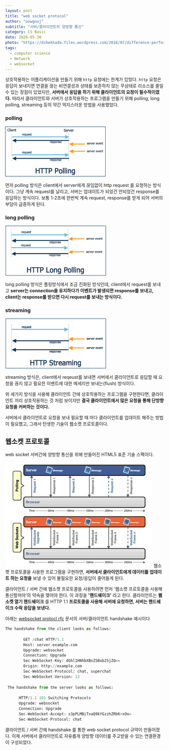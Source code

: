 ```yaml
---
layout: post
title: "web socket protocol"
author: "oowgnoj"
subtitle: "서버/클라이언트의 양방향 통신"
category: CS Basic
date: 2020-05-30
photo: "https://dshekhada.files.wordpress.com/2016/07/difference-performance1.png?w=1400"
tags:
  - computer science
  - Network
  - websocket
---
```




상호작용하는 어플리케이션을 만들기 위해 `http` 요청에는 한계가 있었다. `http` 요청은 응답이 보내지면 연결을 끊는 비연결성과 상태를 보존하지 않는 무상태로 리소스를 줄일 수 있는 장점이 있었지만, **서버에서 응답을 하기 위해 클라이언트의 요청이 필수적이였다.** 따라서 클라이언트와 서버가 상호작용하는 프로그램을 만들기 위해 polling, long polling, streaming 등의 약간 억지스러운 방법을 사용했었다. 

 

### polling

![OS](./../images/in-post/network/HttpPolling.gif)

먼저 polling 방식은 client에서 server에게 끊임없이 http request 를 요청하는 방식이다. 그냥 계속 request를 날리고, 서버는 업데이트가 되었건 안되었건 response를 응답하는 방식이다. 보통 1-2초에 한번씩 계속 request, response를 받게 되어 서버의 부담이 급증하게 된다.

### long polling

![OS](./../images/in-post/network/HttpLongPolling.gif)

long polling 방식은 폴링방식에서 조금 진화된 방식인데,  client에서 request를 보내고 **server는 connection을 유지하다가 이벤트가 발생되면 response를 보내고, client는 response를 받으면 다시 request를 보내는 방식이다.**

### streaming

![OS](./../images/in-post/network/HttpStreaming.gif)

streaming 방식은, client에서 reqeust를 보내면 서버에서 클라이언트로 응답할 때 요청을 끊지 않고 필요한 이벤트에 대한 메세지만 보내는(flush) 방식이다.

위 세가지 방식을 사용해 클라이언트 간에 상호작용하는 프로그램을 구현한다면, 클라이언트 끼리 상호작용하는 것 처럼 보이지만 **결국 클라이언트에서 많은 요청을 통해 단방향 요청을 커버하는 것이다.**

서버에서 클라이언트로 요청을 보내 필요할 때 마다 클라이언트를 업데이트 해주는 방법이 필요했고, 그래서 탄생한 기술이 웹소켓 프로토콜이다.

## 웹소켓 프로토콜

web socket 서버간에 양방향 통신을 위해 만들어진 HTML5 표준 기술 스팩이다.

![OS](./../images/in-post/network/websocket-vs-ajax.png)
웹소켓 프로토콜을 사용한 프로그램을 구현하면, **서버에서 클라이언트에게 데이터를 업데이트 하는 요청을** 보낼 수 있어 불필요한 요청/응답이 줄어들게 된다.

클라이언트 / 서버 간에 웹소켓 프로토콜을 사용하려면 먼저 '웹소켓 프로토콜을 사용해 통신할꺼야'의 약속을 맺어야 한다. 이 과정을 **'핸드쉐이크'** 라고 한다. 클라이언트는 **웹소켓 열기 핸드쉐이크** 를 HTTP 1.1 **프로토콜을 사용해 서버에 요청하면, 서버는 핸드쉐이크 수락 응답을 보낸다.**

아래는 [websocket protocl rfc](https://tools.ietf.org/html/rfc6455) 문서의 서버/클라이언트 handshake 예시이다

```python
The handshake from the client looks as follows:

        GET /chat HTTP/1.1
        Host: server.example.com
        Upgrade: websocket
        Connection: Upgrade
        Sec-WebSocket-Key: dGhlIHNhbXBsZSBub25jZQ==
        Origin: http://example.com
        Sec-WebSocket-Protocol: chat, superchat
        Sec-WebSocket-Version: 13

 The handshake from the server looks as follows:

      HTTP/1.1 101 Switching Protocols
      Upgrade: websocket
      Connection: Upgrade
      Sec-WebSocket-Accept: s3pPLMBiTxaQ9kYGzzhZRbK+xOo=
      Sec-WebSocket-Protocol: chat
```

클라이언트 / 서버 간에 handshake 를 통한 web socket protocol 규약이 만들어졌다. 이제 서버에서 클라이언트로 자유롭게 양방향 데이터를 주고받을 수 있는 연결환경이 구성되었다.